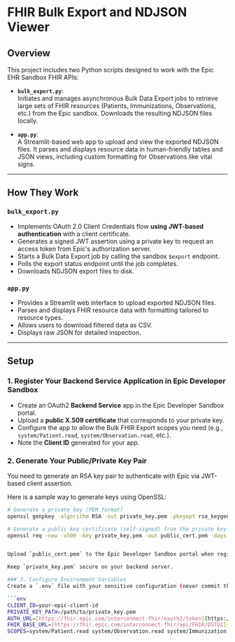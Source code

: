 # FHIR Bulk Export and NDJSON Viewer

## Overview

This project includes two Python scripts designed to work with the Epic EHR Sandbox FHIR APIs:

- **`bulk_export.py`**:  
  Initiates and manages asynchronous Bulk Data Export jobs to retrieve large sets of FHIR resources (Patients, Immunizations, Observations, etc.) from the Epic sandbox. Downloads the resulting NDJSON files locally.

- **`app.py`**:  
  A Streamlit-based web app to upload and view the exported NDJSON files. It parses and displays resource data in human-friendly tables and JSON views, including custom formatting for Observations like vital signs.

---

## How They Work

### `bulk_export.py`

- Implements OAuth 2.0 Client Credentials flow **using JWT-based authentication** with a client certificate.
- Generates a signed JWT assertion using a private key to request an access token from Epic's authorization server.
- Starts a Bulk Data Export job by calling the sandbox `$export` endpoint.
- Polls the export status endpoint until the job completes.
- Downloads NDJSON export files to disk.

### `app.py`

- Provides a Streamlit web interface to upload exported NDJSON files.
- Parses and displays FHIR resource data with formatting tailored to resource types.
- Allows users to download filtered data as CSV.
- Displays raw JSON for detailed inspection.

---

## Setup

### 1. Register Your Backend Service Application in Epic Developer Sandbox

- Create an OAuth2 **Backend Service** app in the Epic Developer Sandbox portal.
- Upload a **public X.509 certificate** that corresponds to your private key.
- Configure the app to allow the Bulk FHIR Export scopes you need (e.g., `system/Patient.read`, `system/Observation.read`, etc.).
- Note the **Client ID** generated for your app.

### 2. Generate Your Public/Private Key Pair

You need to generate an RSA key pair to authenticate with Epic via JWT-based client assertion.

Here is a sample way to generate keys using OpenSSL:

```bash
# Generate a private key (PEM format)
openssl genpkey -algorithm RSA -out private_key.pem -pkeyopt rsa_keygen_bits:2048

# Generate a public key certificate (self-signed) from the private key
openssl req -new -x509 -key private_key.pem -out public_cert.pem -days 365 -subj "/CN=YourAppName"


Upload `public_cert.pem` to the Epic Developer Sandbox portal when registering your app.

Keep `private_key.pem` secure on your backend server.

### 3. Configure Environment Variables
Create a `.env` file with your sensitive configuration (never commit this to source control):

```env
CLIENT_ID=your-epic-client-id
PRIVATE_KEY_PATH=/path/to/private_key.pem
AUTH_URL=[https://fhir.epic.com/interconnect-fhir/oauth2/token](https://fhir.epic.com/interconnect-fhir/oauth2/token)
FHIR_BASE_URL=[https://fhir.epic.com/interconnect-fhir/api/FHIR/DSTU2](https://fhir.epic.com/interconnect-fhir/api/FHIR/DSTU2)
SCOPES=system/Patient.read system/Observation.read system/Immunization.read system/DiagnosticReport.read system/$export